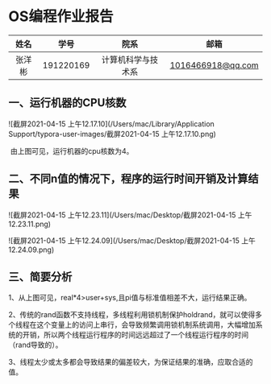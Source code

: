 # OS编程作业报告

|  姓名  |   学号    |        院系        |       邮箱        |
| :----: | :-------: | :----------------: | :---------------: |
| 张洋彬 | 191220169 | 计算机科学与技术系 | 1016466918@qq.com |
## 一、运行机器的CPU核数

![截屏2021-04-15 上午12.17.10](/Users/mac/Library/Application Support/typora-user-images/截屏2021-04-15 上午12.17.10.png)

​	由上图可见，运行机器的cpu核数为4。

## 二、不同n值的情况下，程序的运行时间开销及计算结果

![截屏2021-04-15 上午12.23.11](/Users/mac/Desktop/截屏2021-04-15 上午12.23.11.png)

![截屏2021-04-15 上午12.24.09](/Users/mac/Desktop/截屏2021-04-15 上午12.24.09.png)

## 三、简要分析

1、从上图可见，real*4>user+sys,且pi值与标准值相差不大，运行结果正确。

2、传统的rand函数不支持线程，多线程利用锁机制保护holdrand，就可以使得多个线程在这个变量上的访问上串行，会导致频繁调用锁机制系统调用，大幅增加系统的开销，所以两个线程运行程序的时间远远超过了一个线程运行程序的时间（rand导致的）。

3、线程太少或太多都会导致结果的偏差较大，为保证结果的准确，应取合适的值。